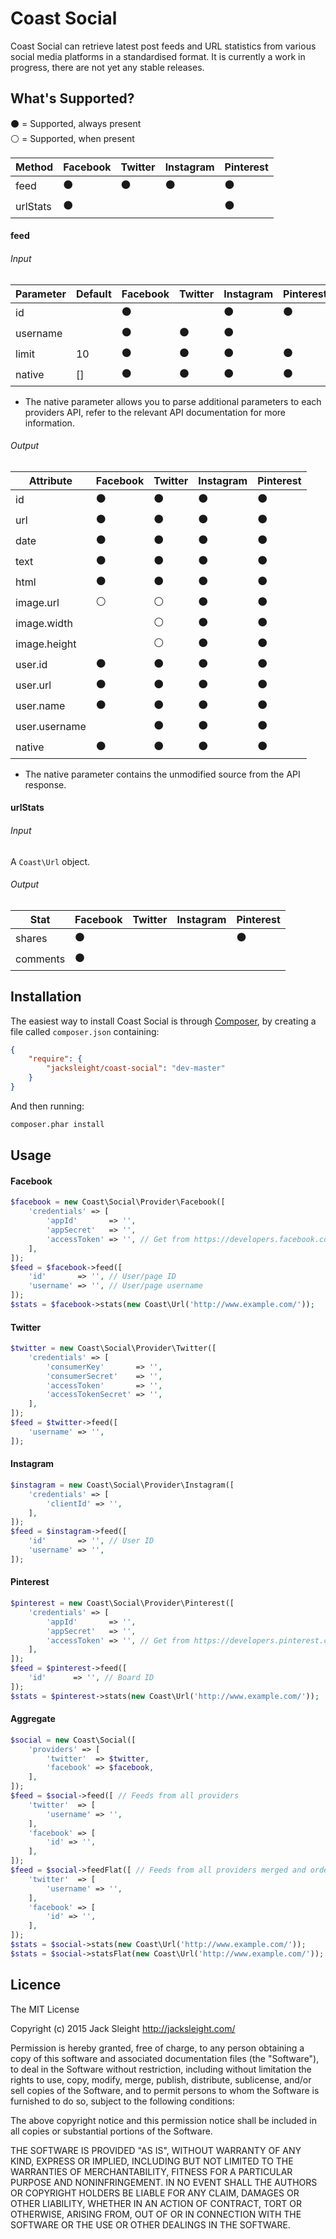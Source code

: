 # Coast Social

Coast Social can retrieve latest post feeds and URL statistics from various social media platforms in a standardised format. It is currently a work in progress, there are not yet any stable releases.

## What's Supported?

:black_circle: = Supported, always present  
:white_circle: = Supported, when present

Method        | Facebook       | Twitter        | Instagram      | Pinterest
--------------| ---------------|----------------|----------------|---------------
feed          | :black_circle: | :black_circle: | :black_circle: | :black_circle:
urlStats      | :black_circle: |                |                | :black_circle:

#### feed

###### Input

Parameter     | Default | Facebook       | Twitter        | Instagram      | Pinterest
--------------| --------|----------------|----------------|----------------|---------------
id            |         | :black_circle: |                | :black_circle: | :black_circle:
username      |         | :black_circle: | :black_circle: | :black_circle: | 
limit         | 10      | :black_circle: | :black_circle: | :black_circle: | :black_circle:
native        | []      | :black_circle: | :black_circle: | :black_circle: | :black_circle:

* The native parameter allows you to parse additional parameters to each providers API, refer to the relevant API documentation for more information.

###### Output

Attribute     | Facebook       | Twitter        | Instagram      | Pinterest
--------------| ---------------|----------------|----------------|---------------
id            | :black_circle: | :black_circle: | :black_circle: | :black_circle: 
url           | :black_circle: | :black_circle: | :black_circle: | :black_circle:
date          | :black_circle: | :black_circle: | :black_circle: | :black_circle:
text          | :black_circle: | :black_circle: | :black_circle: | :black_circle:
html          | :black_circle: | :black_circle: | :black_circle: | :black_circle:
image.url     | :white_circle: | :white_circle: | :black_circle: | :black_circle: 
image.width   |                | :white_circle: | :black_circle: | :black_circle: 
image.height  |                | :white_circle: | :black_circle: | :black_circle: 
user.id       | :black_circle: | :black_circle: | :black_circle: | :black_circle:
user.url      | :black_circle: | :black_circle: | :black_circle: | :black_circle:
user.name     | :black_circle: | :black_circle: | :black_circle: | :black_circle:
user.username |                | :black_circle: | :black_circle: | :black_circle:
native        | :black_circle: | :black_circle: | :black_circle: | :black_circle:

* The native parameter contains the unmodified source from the API response.

#### urlStats

###### Input

A `Coast\Url` object.

###### Output

Stat          | Facebook       | Twitter        | Instagram      | Pinterest
--------------| ---------------|----------------|----------------|---------------
shares        | :black_circle: |                |                | :black_circle: 
comments      | :black_circle: |                |                | 

## Installation

The easiest way to install Coast Social is through [Composer](https://getcomposer.org/doc/00-intro.md), by creating a file called `composer.json` containing:

```json
{
    "require": {
        "jacksleight/coast-social": "dev-master"
    }
}
```

And then running:

```bash
composer.phar install
```

## Usage

#### Facebook

```php
$facebook = new Coast\Social\Provider\Facebook([
    'credentials' => [
        'appId'       => '',
        'appSecret'   => '',
        'accessToken' => '', // Get from https://developers.facebook.com/tools/explorer/
    ],
]);
$feed = $facebook->feed([
    'id'       => '', // User/page ID
    'username' => '', // User/page username
]);
$stats = $facebook->stats(new Coast\Url('http://www.example.com/'));
```

#### Twitter

```php
$twitter = new Coast\Social\Provider\Twitter([
    'credentials' => [
        'consumerKey'       => '',
        'consumerSecret'    => '',
        'accessToken'       => '',
        'accessTokenSecret' => '',
    ],
]);
$feed = $twitter->feed([
    'username' => '',
]);
```

#### Instagram

```php
$instagram = new Coast\Social\Provider\Instagram([
    'credentials' => [
        'clientId' => '',
    ],
]);
$feed = $instagram->feed([
    'id'       => '', // User ID
    'username' => '',
]);
```

#### Pinterest

```php
$pinterest = new Coast\Social\Provider\Pinterest([
    'credentials' => [
        'appId'       => '',
        'appSecret'   => '',
        'accessToken' => '', // Get from https://developers.pinterest.com/tools/access_token/
    ],
]);
$feed = $pinterest->feed([
    'id'      => '', // Board ID
]);
$stats = $pinterest->stats(new Coast\Url('http://www.example.com/'));
```

#### Aggregate

```php
$social = new Coast\Social([
    'providers' => [
        'twitter'  => $twitter,
        'facebook' => $facebook,
    ],
]);
$feed = $social->feed([ // Feeds from all providers
    'twitter'  => [
        'username' => '',
    ],
    'facebook' => [
        'id' => '',
    ],
]);
$feed = $social->feedFlat([ // Feeds from all providers merged and ordered by date
    'twitter'  => [
        'username' => '',
    ],
    'facebook' => [
        'id' => '',
    ],
]);
$stats = $social->stats(new Coast\Url('http://www.example.com/'));     // Stats from all providers
$stats = $social->statsFlat(new Coast\Url('http://www.example.com/')); // Stats from all providers added together
```

## Licence

The MIT License

Copyright (c) 2015 Jack Sleight <http://jacksleight.com/>

Permission is hereby granted, free of charge, to any person obtaining a copy
of this software and associated documentation files (the "Software"), to deal
in the Software without restriction, including without limitation the rights
to use, copy, modify, merge, publish, distribute, sublicense, and/or sell
copies of the Software, and to permit persons to whom the Software is
furnished to do so, subject to the following conditions:

The above copyright notice and this permission notice shall be included in
all copies or substantial portions of the Software.

THE SOFTWARE IS PROVIDED "AS IS", WITHOUT WARRANTY OF ANY KIND, EXPRESS OR
IMPLIED, INCLUDING BUT NOT LIMITED TO THE WARRANTIES OF MERCHANTABILITY,
FITNESS FOR A PARTICULAR PURPOSE AND NONINFRINGEMENT. IN NO EVENT SHALL THE
AUTHORS OR COPYRIGHT HOLDERS BE LIABLE FOR ANY CLAIM, DAMAGES OR OTHER
LIABILITY, WHETHER IN AN ACTION OF CONTRACT, TORT OR OTHERWISE, ARISING FROM,
OUT OF OR IN CONNECTION WITH THE SOFTWARE OR THE USE OR OTHER DEALINGS IN
THE SOFTWARE.

